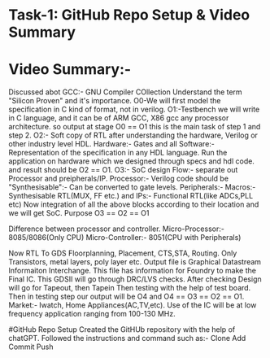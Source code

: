 # Task-1: GitHub Repo Setup & Video Summary

# Video Summary:-
Discussed abot GCC:- GNU Compiler COllection
Understand the term "Silicon Proven" and it's importance.
O0-We will first model the specification in C kind of format, not in verilog.
O1:-Testbench we will write in C language, and it can be of ARM GCC, X86 gcc any processor architecture.
so output at stage O0 == O1 this is the main task of step 1 and step 2.
O2:- Soft copy of RTL after understanding the hardware, Verilog or other industry level HDL.
Hardware:- Gates and all
Software:- Representation of the specification in any HDL language.
Run the application on hardware which we designed through specs and hdl code.
and result should be O2 == O1.
O3:- SoC design Flow:- separate out Processor and preipherals/IP.
Processor:- Verilog code should be "Synthesisable":- Can be converted to gate levels.
Peripherals:- Macros:- Synthesisable RTL(MUX, FF etc.) and IPs:- Functional RTL(like ADCs,PLL etc)
Now integration of all the above blocks according to their location and we will get SoC.
Purpose O3 == O2 == O1

Difference between processor and controller.
Micro-Processor:- 8085/8086(Only CPU)
Micro-Controller:- 8051(CPU with Peripherals)
 
Now RTL To GDS
Floorplanning, Placement, CTS,STA, Routing.
Only Transistors, metal layers, poly layer etc.
Output file is Graphical Datastream Informaiton Interchange.
This file has information for Foundry to make the Final IC. This GDSII will go through DRC/LVS checks.
After checking Design will go for Tapeout, then Tapein Then testing with the help of test board.
Then in testing step our output will be O4 and O4 == O3 == O2 == O1.
Market:-
Iwatch, Home Appliances(AC,TV,etc).
Use of the IC will be at low frequency application ranging from 100-130 MHz.

#GitHub Repo Setup
Created the GitHUb repository with the help of chatGPT.
Followed the instructions and command such as:-
Clone
Add
Commit
Push 